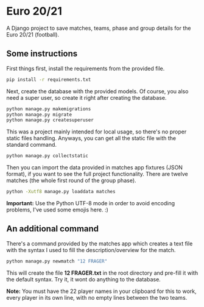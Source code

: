 # Euro 20/21 

A Django project to save matches, teams, phase and group details for the Euro 20/21 (football). 


## Some instructions 

First things first, install the requirements from the provided file. 

```bash
pip install -r requirements.txt
```

Next, create the database with the provided models. Of course, you also need a super user, so create it right after creating the database. 

```bash
python manage.py makemigrations
python manage.py migrate
python manage.py createsuperuser
```

This was a project mainly intended for local usage, so there's no proper static files handling. Anyways, you can get all the static file with the standard command. 

```bash
python manage.py collectstatic
```


Then you can import the data provided in matches app fixtures (JSON format), if you want to see the full project functionality. There are twelve matches (the whole first round of the group phase). 

```bash
python -Xutf8 manage.py loaddata matches
```

**Important:** Use the Python UTF-8 mode in order to avoid encoding problems, I've used some emojis here. :) 


## An additional command 

There's a command provided by the matches app which creates a text file with the syntax I used to fill the description/overview for the match. 

```bash
python manage.py newmatch "12 FRAGER"
```

This will create the file **12 FRAGER.txt** in the root directory and pre-fill it with the default syntax. Try it, it wont do anything to the database. 

**Note:** You must have the 22 player names in your clipboard for this to work, every player in its own line, with no empty lines between the two teams.
